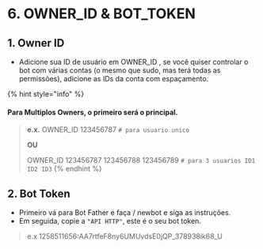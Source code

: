 # 6. OWNER\_ID & BOT\_TOKEN

## 1. Owner ID <a id="1-owner-id"></a>

* Adicione sua ID de usuário em OWNER\_ID , se você quiser controlar o bot com várias contas \(o mesmo que sudo, mas terá todas as permissões\), adicione as IDs da conta com espaçamento.

{% hint style="info" %}


#### Para Multiplos Owners, o primeiro será o principal.

> **e.x.** OWNER\_ID 123456787 `# para usuario unico`
>
> **OU**
>
> OWNER\_ID 123456787 123456788 123456789 `# para 3 usuarios ID1 ID2 ID3`
{% endhint %}



## 2. Bot Token <a id="2-bot-token"></a>

* Primeiro vá para Bot Father e faça / newbot e siga as instruções.
* Em seguida, copie a `"API HTTP"`, este é o seu bot token.

> e.x 1258511656:AA7rtfeF8ny6UMUvdsE0jQP\_378938ik68\_U



